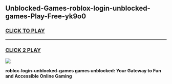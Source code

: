 
## Unblocked-Games-roblox-login-unblocked-games-Play-Free-yk9o0
<h3>
<a href="https://premium76.site?title=roblox-login-unblocked-games&ref=21A">CLICK TO PLAY</a></h3>
<hr>

<h3>
<a href="https://premium76.site?title=roblox-login-unblocked-games&ref=21A">CLICK 2 PLAY</a>
  
</h3>

<a href="https://premium76.site?title=roblox-login-unblocked-games&ref=21A"><img src="https://clearcache.store/games.png"></a>


**roblox-login-unblocked-games games unblocked: Your Gateway to Fun and Accessible Online Gaming**
